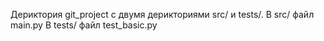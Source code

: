 Дериктория git_project с двумя дерикториями src/ и tests/.
В src/ файл main.py
В tests/ файл test_basic.py
